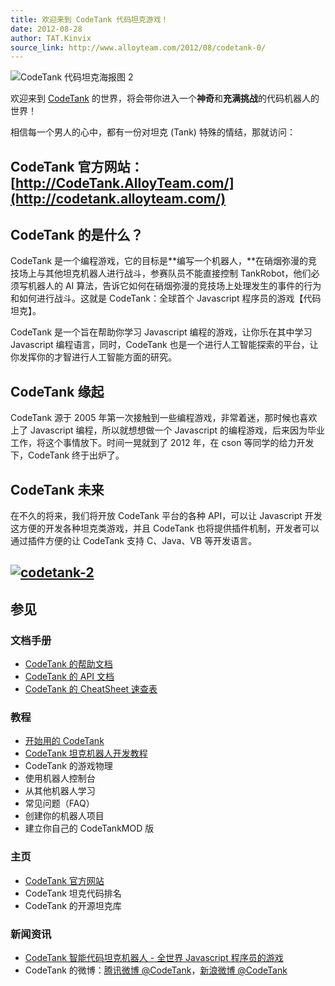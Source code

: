 ```yaml
---
title: 欢迎来到 CodeTank 代码坦克游戏！
date: 2012-08-28
author: TAT.Kinvix
source_link: http://www.alloyteam.com/2012/08/codetank-0/
---
```


<!-- {% raw %} - for jekyll -->

![](http://www.alloyteam.com/wp-content/uploads/2012/08/CodeTank代码坦克海报图2.png "CodeTank 代码坦克海报图 2")

欢迎来到 [CodeTank](http://codetank.alloyteam.com/) 的世界，将会带你进入一个**神奇**和**充满挑战**的代码机器人的世界！

相信每一个男人的心中，都有一份对坦克 (Tank) 特殊的情结，那就访问：

## CodeTank 官方网站：[http://CodeTank.AlloyTeam.com/](http://codetank.alloyteam.com/)

## CodeTank 的是什么？

CodeTank 是一个编程游戏，它的目标是**编写一个机器人，**在硝烟弥漫的竞技场上与其他坦克机器人进行战斗，参赛队员不能直接控制 TankRobot，他们必须写机器人的 AI 算法，告诉它如何在硝烟弥漫的竞技场上处理发生的事件的行为和如何进行战斗。这就是 CodeTank：全球首个 Javascript 程序员的游戏【代码坦克】。

CodeTank 是一个旨在帮助你学习 Javascript 编程的游戏，让你乐在其中学习 Javascript 编程语言，同时，CodeTank 也是一个进行人工智能探索的平台，让你发挥你的才智进行人工智能方面的研究。

## CodeTank 缘起

CodeTank 源于 2005 年第一次接触到一些编程游戏，非常着迷，那时候也喜欢上了 Javascript 编程，所以就想想做一个 Javascript 的编程游戏，后来因为毕业工作，将这个事情放下。时间一晃就到了 2012 年，在 cson 等同学的给力开发下，CodeTank 终于出炉了。

## CodeTank 未来

在不久的将来，我们将开放 CodeTank 平台的各种 API，可以让 Javascript 开发这方便的开发各种坦克类游戏，并且 CodeTank 也将提供插件机制，开发者可以通过插件方便的让 CodeTank 支持 C、Java、VB 等开发语言。

## [![](http://www.alloyteam.com/wp-content/uploads/2012/08/codetank-2.png "codetank-2")](http://www.alloyteam.com/wp-content/uploads/2012/08/codetank-2.png)

## 参见

### 文档手册

-   [CodeTank 的帮助文档](http://codetank.alloyteam.com/help.html)
-   [CodeTank 的 API 文档](http://codetank.alloyteam.com/doc/)
-   [CodeTank 的 CheatSheet 速查表](http://codetank.alloyteam.com/doc/cheatsheet.html)

### 教程

-   [开始用的 CodeTank](http://codetank.alloyteam.com/help.html)
-   [CodeTank 坦克机器人开发教程](http://www.alloyteam.com/2012/08/codetank-development-tutorial/)
-   CodeTank 的游戏物理
-   使用机器人控制台
-   从其他机器人学习
-   常见问题（FAQ）
-   创建你的机器人项目
-   建立你自己的 CodeTankMOD 版

### 主页

-   [CodeTank 官方网站](http://codetank.alloyteam.com/)
-   CodeTank 坦克代码排名
-   CodeTank 的开源坦克库

### 新闻资讯

-   [CodeTank 智能代码坦克机器人 - 全世界 Javascript 程序员的游戏](http://www.alloyteam.com/2012/08/welcome-to-codetank/)
-   CodeTank 的微博：[腾讯微博 @CodeTank](http://t.qq.com/CodeTank)，[新浪微博 @CodeTank](http://www.weibo.com/CodeTank)


<!-- {% endraw %} - for jekyll -->